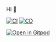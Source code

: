 Hi 👋

[![CI](https://github.com/maks-oleksyuk/notes/actions/workflows/ci-gh-pages.yml/badge.svg?branch=gh-pages)](//github.com/maks-oleksyuk/notes/actions/workflows/ci-gh-pages.yml?query=branch%3Agh-pages)
[![CD](https://github.com/maks-oleksyuk/notes/actions/workflows/cd-gh-pages.yml/badge.svg?branch=gh-pages)](//github.com/maks-oleksyuk/notes/actions/workflows/cd-gh-pages.yml?query=branch%3Agh-pages)

[![Open in Gitpod](https://gitpod.io/button/open-in-gitpod.svg)](https://gitpod.io/#https://github.com/maks-oleksyuk/notes)
